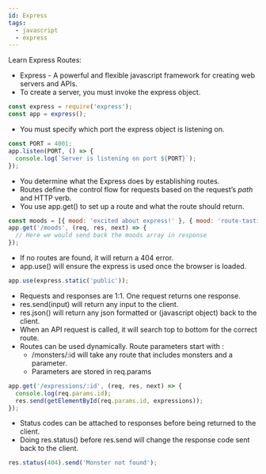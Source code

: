 ```yaml
---
id: Express
tags:
  - javascript
  - express
---
```


Learn Express Routes:

* Express - A powerful and flexible javascript framework for creating web servers and APIs.
* To create a server, you must invoke the express object.

```javascript
const express = require('express');
const app = express();
```

* You must specify which port the express object is listening on.

```javascript
const PORT = 4001;
app.listen(PORT, () => {
  console.log(`Server is listening on port ${PORT}`);
});
```

* You determine what the Express does by establishing routes.
* Routes define the control flow for requests based on the request’s *path* and HTTP verb.
* You use app.get() to set up a route and what the route should return.

```javascript
const moods = [{ mood: 'excited about express!' }, { mood: 'route-tastic!' }];
app.get('/moods', (req, res, next) => {
  // Here we would send back the moods array in response
});
```

* If no routes are found, it will return a 404 error.
* app.use() will ensure the express is used once the browser is loaded.

```javascript
app.use(express.static('public'));
```

* Requests and responses are 1:1. One request returns one response.
* res.send(input) will return any input to the client.
* res.json() will return any json formatted or (javascript object) back to the client.
* When an API request is called, it will search top to bottom for the correct route.
* Routes can be used dynamically. Route parameters start with :
  * /monsters/:id will take any route that includes monsters and a parameter.
  * Parameters are stored in req.params

```javascript
app.get('/expressions/:id', (req, res, next) => {
  console.log(req.params.id);
  res.send(getElementById(req.params.id, expressions));
});
```

* Status codes can be attached to responses before being returned to the client.
* Doing res.status() before res.send will change the response code sent back to the client.

```javascript
res.status(404).send('Monster not found');
```